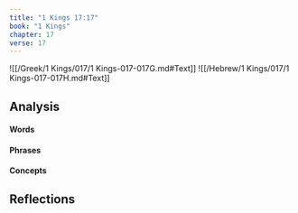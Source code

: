 ```yaml
---
title: "1 Kings 17:17"
book: "1 Kings"
chapter: 17
verse: 17
---
```

![[/Greek/1 Kings/017/1 Kings-017-017G.md#Text]]
![[/Hebrew/1 Kings/017/1 Kings-017-017H.md#Text]]

## Analysis

#### Words

#### Phrases

#### Concepts

## Reflections
